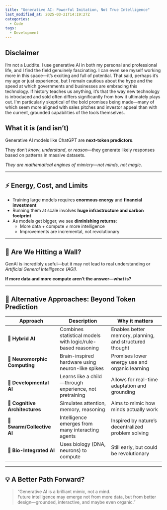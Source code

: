 ```yaml
---
title: "Generative AI: Powerful Imitation, Not True Intelligence"
last_modified_at: 2025-03-21T14:19:27Z
categories:
  - Code
tags:
  - Development
---
```


## Disclaimer

I’m not a Luddite. I use generative AI in both my personal and professional life, and I find the field genuinely fascinating. I can even see myself working more in this space—it’s exciting and full of potential. That said, perhaps it’s my age or just experience, but I remain cautious about the hype and the speed at which governments and businesses are embracing this technology. If history teaches us anything, it’s that the way new technology is introduced and sold often differs significantly from how it ultimately plays out. I'm particularly skeptical of the bold promises being made—many of which seem more aligned with sales pitches and investor appeal than with the current, grounded capabilities of the tools themselves.

## What it is (and isn’t)

Generative AI models like ChatGPT are **next-token predictors**.

They don’t _know_, _understand_, or _reason_—they generate likely responses based on patterns in massive datasets.

_They are mathematical engines of mimicry—not minds, not magic._

---

## ⚡ Energy, Cost, and Limits

- Training large models requires **enormous energy** and **financial investment**
- Running them at scale involves **huge infrastructure and carbon footprint**
- As models get bigger, we see **diminishing returns**:
  - More data + compute ≠ more intelligence
  - Improvements are incremental, not revolutionary

---

## 🚧 Are We Hitting a Wall?

GenAI is incredibly useful—but it may not lead to real understanding or _Artificial General Intelligence (AGI)_.

**If more data and more compute aren’t the answer—what is?**

---

## 🌱 Alternative Approaches: Beyond Token Prediction

| Approach                       | Description                                                 | Why it matters                                          |
| ------------------------------ | ----------------------------------------------------------- | ------------------------------------------------------- |
| 🧠 **Hybrid AI**               | Combines statistical models with logic/rule-based reasoning | Enables better memory, planning, and structured thought |
| 🌿 **Neuromorphic Computing**  | Brain-inspired hardware using neuron-like spikes            | Promises lower energy use and organic learning          |
| 🧒 **Developmental AI**        | Learns like a child—through experience, not pretraining     | Allows for real-time adaptation and grounding           |
| 🤖 **Cognitive Architectures** | Simulates attention, memory, reasoning                      | Aims to mimic how minds actually work                   |
| 🐝 **Swarm/Collective AI**     | Intelligence emerges from many interacting agents           | Inspired by nature’s decentralized problem solving      |
| 🧬 **Bio-Integrated AI**       | Uses biology (DNA, neurons) to compute                      | Still early, but could be revolutionary                 |

---

## 💡 A Better Path Forward?

> “Generative AI is a brilliant mimic, not a mind.  
> Future intelligence may emerge not from more data, but from better design—grounded, interactive, and maybe even organic.”
